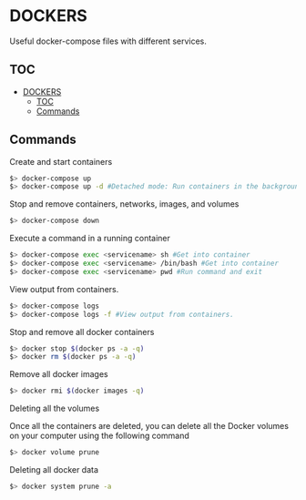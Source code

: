 # DOCKERS

Useful docker-compose files with different services.

## TOC

- [DOCKERS](#dockers)
  - [TOC](#toc)
  - [Commands](#commands)

## Commands

Create and start containers
```sh
$> docker-compose up
$> docker-compose up -d #Detached mode: Run containers in the background, print new container names.
```

Stop and remove containers, networks, images, and volumes
```sh
$> docker-compose down
```

Execute a command in a running container
```sh
$> docker-compose exec <servicename> sh #Get into container
$> docker-compose exec <servicename> /bin/bash #Get into container
$> docker-compose exec <servicename> pwd #Run command and exit
```

View output from containers.
```sh
$> docker-compose logs
$> docker-compose logs -f #View output from containers.
```

Stop and remove all docker containers
```sh
$> docker stop $(docker ps -a -q)
$> docker rm $(docker ps -a -q)
```

Remove all docker images
```sh
$> docker rmi $(docker images -q)
```

Deleting all the volumes

Once all the containers are deleted, you can delete all the Docker volumes on your computer using the following command

```sh
$> docker volume prune
```

Deleting all docker data

```sh
$> docker system prune -a
```
